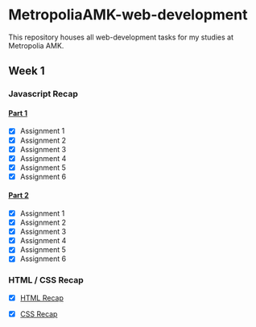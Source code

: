# MetropoliaAMK-web-development

This repository houses all web-development tasks for my studies at Metropolia AMK.  

## Week 1
### Javascript Recap
  #### [Part 1](https://users.metropolia.fi/~juhanaha/web-development/week-1/javascript-self-study/recap-1/)
  * [x] Assignment 1
  * [x] Assignment 2
  * [x] Assignment 3
  * [x] Assignment 4
  * [x] Assignment 5
  * [x] Assignment 6
  #### [Part 2](https://users.metropolia.fi/~juhanaha/web-development/week-1/javascript-self-study/recap-2/)
  * [x] Assignment 1
  * [x] Assignment 2
  * [x] Assignment 3
  * [x] Assignment 4
  * [x] Assignment 5
  * [x] Assignment 6
### HTML / CSS Recap
  * [x] [HTML Recap](https://users.metropolia.fi/~juhanaha/web-development/week-1/html-page/)
  * [x] [CSS Recap](https://users.metropolia.fi/~juhanaha/web-development/week-1/css-styles/)

